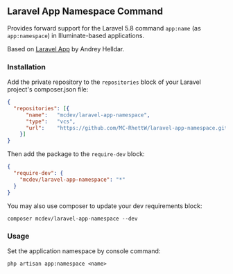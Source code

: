 ## Laravel App Namespace Command

Provides forward support for the Laravel 5.8 command `app:name` (as `app:namespace`) in Illuminate-based applications. 

Based on [Laravel App](https://github.com/andrey-helldar/laravel-app) by Andrey Helldar.

### Installation
Add the private repository to the `repositories` block of your Laravel project's composer.json file:

```json
{
  "repositories": [{
      "name":   "mcdev/laravel-app-namespace",
      "type":   "vcs",
      "url":    "https://github.com/MC-RhettW/laravel-app-namespace.git"
    }]
}
```

Then add the package to the `require-dev` block:

```json
{
  "require-dev": {
    "mcdev/laravel-app-namespace": "*"
  }
}
```

You may also use composer to update your dev requirements block:

```
composer mcdev/laravel-app-namespace --dev
```

### Usage

Set the application namespace by console command:

```
php artisan app:namespace <name>
```

